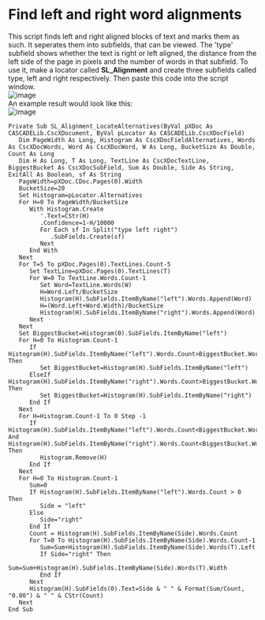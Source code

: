 # Find left and right word alignments
This script finds left and right aligned blocks of text and marks them as such. It seperates them into subfields, that can be viewed. The 'type' subfield shows whether the text is right or left aligned, the distance from the left side of the page in pixels and the number of words in that subfield.
To use it, make a locator called **SL_Alignment** and create three subfields called type, left and right respectively. Then paste this code into the script window.  
![image](https://user-images.githubusercontent.com/87315965/125295023-1a54eb00-e325-11eb-9f56-4aed3003c069.png)  
An example result would look like this:  
![image](https://user-images.githubusercontent.com/87315965/125295224-4d977a00-e325-11eb-8381-f132bc2425d2.png)
```vba
Private Sub SL_Alignment_LocateAlternatives(ByVal pXDoc As CASCADELib.CscXDocument, ByVal pLocator As CASCADELib.CscXDocField)
   Dim PageWidth As Long, Histogram As CscXDocFieldAlternatives, Words As CscXDocWords, Word As CscXDocWord, W As Long, BucketSize As Double, Count As Long
   Dim H As Long, T As Long, TextLine As CscXDocTextLine, BiggestBucket As CscXDocSubField, Sum As Double, Side As String, ExitAll As Boolean, sf As String
   PageWidth=pXDoc.CDoc.Pages(0).Width
   BucketSize=20
   Set Histogram=pLocator.Alternatives
   For H=0 To PageWidth/BucketSize
      With Histogram.Create
         '.Text=CStr(H)
         .Confidence=1-H/10000
         For Each sf In Split("type left right")
            .SubFields.Create(sf)
         Next
      End With
   Next
   For T=5 To pXDoc.Pages(0).TextLines.Count-5
      Set TextLine=pXDoc.Pages(0).TextLines(T)
      For W=0 To TextLine.Words.Count-1
         Set Word=TextLine.Words(W)
         H=Word.Left/BucketSize
         Histogram(H).SubFields.ItemByName("left").Words.Append(Word)
         H=(Word.Left+Word.Width)/BucketSize
         Histogram(H).SubFields.ItemByName("right").Words.Append(Word)
      Next
   Next
   Set BiggestBucket=Histogram(0).SubFields.ItemByName("left")
   For H=0 To Histogram.Count-1
      If Histogram(H).SubFields.ItemByName("left").Words.Count>BiggestBucket.Words.Count Then
         Set BiggestBucket=Histogram(H).SubFields.ItemByName("left")
      ElseIf Histogram(H).SubFields.ItemByName("right").Words.Count>BiggestBucket.Words.Count Then
         Set BiggestBucket=Histogram(H).SubFields.ItemByName("right")
      End If
   Next
   For H=Histogram.Count-1 To 0 Step -1
      If Histogram(H).SubFields.ItemByName("left").Words.Count<BiggestBucket.Words.Count*0.5 And Histogram(H).SubFields.ItemByName("right").Words.Count<BiggestBucket.Words.Count*0.5 Then
         Histogram.Remove(H)
      End If
   Next
   For H=0 To Histogram.Count-1
      Sum=0
      If Histogram(H).SubFields.ItemByName("left").Words.Count > 0 Then
         Side = "left"
      Else
         Side="right"
      End If
      Count = Histogram(H).SubFields.ItemByName(Side).Words.Count
      For T=0 To Histogram(H).SubFields.ItemByName(Side).Words.Count-1
         Sum=Sum+Histogram(H).SubFields.ItemByName(Side).Words(T).Left
         If Side="right" Then
            Sum=Sum+Histogram(H).SubFields.ItemByName(Side).Words(T).Width
         End If
      Next
      Histogram(H).SubFields(0).Text=Side & " " & Format(Sum/Count, "0.00") & " " & CStr(Count)
   Next
End Sub
```
